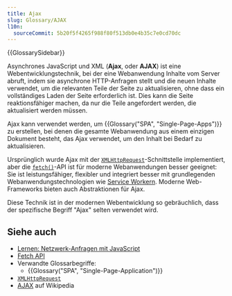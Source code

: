 ```yaml
---
title: Ajax
slug: Glossary/AJAX
l10n:
  sourceCommit: 5b20f5f4265f988f80f513db0e4b35c7e0cd70dc
---
```


{{GlossarySidebar}}

Asynchrones JavaScript und XML (**Ajax**, oder **AJAX**) ist eine Webentwicklungstechnik, bei der eine Webanwendung Inhalte vom Server abruft, indem sie asynchrone HTTP-Anfragen stellt und die neuen Inhalte verwendet, um die relevanten Teile der Seite zu aktualisieren, ohne dass ein vollständiges Laden der Seite erforderlich ist. Dies kann die Seite reaktionsfähiger machen, da nur die Teile angefordert werden, die aktualisiert werden müssen.

Ajax kann verwendet werden, um {{Glossary("SPA", "Single-Page-Apps")}} zu erstellen, bei denen die gesamte Webanwendung aus einem einzigen Dokument besteht, das Ajax verwendet, um den Inhalt bei Bedarf zu aktualisieren.

Ursprünglich wurde Ajax mit der [`XMLHttpRequest`](/de/docs/Web/API/XMLHttpRequest)-Schnittstelle implementiert, aber die [`fetch()`](/de/docs/Web/API/Window/fetch)-API ist für moderne Webanwendungen besser geeignet: Sie ist leistungsfähiger, flexibler und integriert besser mit grundlegenden Webanwendungstechnologien wie [Service Workern](/de/docs/Web/API/Service_Worker_API). Moderne Web-Frameworks bieten auch Abstraktionen für Ajax.

Diese Technik ist in der modernen Webentwicklung so gebräuchlich, dass der spezifische Begriff "Ajax" selten verwendet wird.

## Siehe auch

- [Lernen: Netzwerk-Anfragen mit JavaScript](/de/docs/Learn_web_development/Core/Scripting/Network_requests)
- [Fetch API](/de/docs/Web/API/Fetch_API)
- Verwandte Glossarbegriffe:
  - {{Glossary("SPA", "Single-Page-Application")}}
- [`XMLHttpRequest`](/de/docs/Web/API/XMLHttpRequest)
- [AJAX](https://en.wikipedia.org/wiki/AJAX) auf Wikipedia
